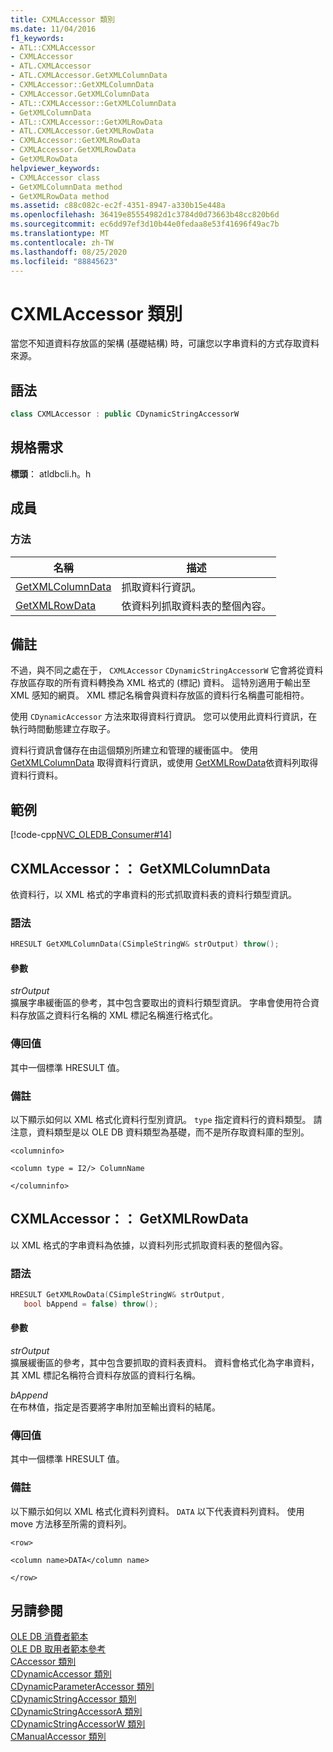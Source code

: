 ```yaml
---
title: CXMLAccessor 類別
ms.date: 11/04/2016
f1_keywords:
- ATL::CXMLAccessor
- CXMLAccessor
- ATL.CXMLAccessor
- ATL.CXMLAccessor.GetXMLColumnData
- CXMLAccessor::GetXMLColumnData
- CXMLAccessor.GetXMLColumnData
- ATL::CXMLAccessor::GetXMLColumnData
- GetXMLColumnData
- ATL::CXMLAccessor::GetXMLRowData
- ATL.CXMLAccessor.GetXMLRowData
- CXMLAccessor::GetXMLRowData
- CXMLAccessor.GetXMLRowData
- GetXMLRowData
helpviewer_keywords:
- CXMLAccessor class
- GetXMLColumnData method
- GetXMLRowData method
ms.assetid: c88c082c-ec2f-4351-8947-a330b15e448a
ms.openlocfilehash: 36419e85554982d1c3784d0d73663b48cc820b6d
ms.sourcegitcommit: ec6dd97ef3d10b44e0fedaa8e53f41696f49ac7b
ms.translationtype: MT
ms.contentlocale: zh-TW
ms.lasthandoff: 08/25/2020
ms.locfileid: "88845623"
---
```

# <a name="cxmlaccessor-class"></a>CXMLAccessor 類別

當您不知道資料存放區的架構 (基礎結構) 時，可讓您以字串資料的方式存取資料來源。

## <a name="syntax"></a>語法

```cpp
class CXMLAccessor : public CDynamicStringAccessorW
```

## <a name="requirements"></a>規格需求

**標頭**： atldbcli.h。h

## <a name="members"></a>成員

### <a name="methods"></a>方法

| 名稱 | 描述 |
|-|-|
|[GetXMLColumnData](#getxmlcolumndata)|抓取資料行資訊。|
|[GetXMLRowData](#getxmlrowdata)|依資料列抓取資料表的整個內容。|

## <a name="remarks"></a>備註

不過，與不同之處在于， `CXMLAccessor` `CDynamicStringAccessorW` 它會將從資料存放區存取的所有資料轉換為 XML 格式的 (標記) 資料。 這特別適用于輸出至 XML 感知的網頁。 XML 標記名稱會與資料存放區的資料行名稱盡可能相符。

使用 `CDynamicAccessor` 方法來取得資料行資訊。 您可以使用此資料行資訊，在執行時間動態建立存取子。

資料行資訊會儲存在由這個類別所建立和管理的緩衝區中。 使用 [GetXMLColumnData](#getxmlcolumndata) 取得資料行資訊，或使用 [GetXMLRowData](#getxmlrowdata)依資料列取得資料行資料。

## <a name="example"></a>範例

[!code-cpp[NVC_OLEDB_Consumer#14](../../data/oledb/codesnippet/cpp/cxmlaccessor-class_1.cpp)]

## <a name="cxmlaccessorgetxmlcolumndata"></a><a name="getxmlcolumndata"></a> CXMLAccessor：： GetXMLColumnData

依資料行，以 XML 格式的字串資料的形式抓取資料表的資料行類型資訊。

### <a name="syntax"></a>語法

```cpp
HRESULT GetXMLColumnData(CSimpleStringW& strOutput) throw();
```

#### <a name="parameters"></a>參數

*strOutput*<br/>
擴展字串緩衝區的參考，其中包含要取出的資料行類型資訊。 字串會使用符合資料存放區之資料行名稱的 XML 標記名稱進行格式化。

### <a name="return-value"></a>傳回值

其中一個標準 HRESULT 值。

### <a name="remarks"></a>備註

以下顯示如何以 XML 格式化資料行型別資訊。 `type` 指定資料行的資料類型。 請注意，資料類型是以 OLE DB 資料類型為基礎，而不是所存取資料庫的型別。

`<columninfo>`

`<column type = I2/> ColumnName`

`</columninfo>`

## <a name="cxmlaccessorgetxmlrowdata"></a><a name="getxmlrowdata"></a> CXMLAccessor：： GetXMLRowData

以 XML 格式的字串資料為依據，以資料列形式抓取資料表的整個內容。

### <a name="syntax"></a>語法

```cpp
HRESULT GetXMLRowData(CSimpleStringW& strOutput,
   bool bAppend = false) throw();
```

#### <a name="parameters"></a>參數

*strOutput*<br/>
擴展緩衝區的參考，其中包含要抓取的資料表資料。 資料會格式化為字串資料，其 XML 標記名稱符合資料存放區的資料行名稱。

*bAppend*<br/>
在布林值，指定是否要將字串附加至輸出資料的結尾。

### <a name="return-value"></a>傳回值

其中一個標準 HRESULT 值。

### <a name="remarks"></a>備註

以下顯示如何以 XML 格式化資料列資料。 `DATA` 以下代表資料列資料。 使用 move 方法移至所需的資料列。

`<row>`

`<column name>DATA</column name>`

`</row>`

## <a name="see-also"></a>另請參閱

[OLE DB 消費者範本](../../data/oledb/ole-db-consumer-templates-cpp.md)<br/>
[OLE DB 取用者範本參考](../../data/oledb/ole-db-consumer-templates-reference.md)<br/>
[CAccessor 類別](../../data/oledb/caccessor-class.md)<br/>
[CDynamicAccessor 類別](../../data/oledb/cdynamicaccessor-class.md)<br/>
[CDynamicParameterAccessor 類別](../../data/oledb/cdynamicparameteraccessor-class.md)<br/>
[CDynamicStringAccessor 類別](../../data/oledb/cdynamicstringaccessor-class.md)<br/>
[CDynamicStringAccessorA 類別](../../data/oledb/cdynamicstringaccessora-class.md)<br/>
[CDynamicStringAccessorW 類別](../../data/oledb/cdynamicstringaccessorw-class.md)<br/>
[CManualAccessor 類別](../../data/oledb/cmanualaccessor-class.md)
